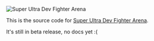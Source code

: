 ![Super Ultra Dev Fighter Arena](https://sudfa.eleet.dev/static/media/full_logo.07a661ac.png)

This is the source code for [Super Ultra Dev Fighter Arena](https://sudfa.eleet.dev).

It's still in beta release, no docs yet :( 

